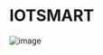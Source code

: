 # IOTSMART
![image](https://user-images.githubusercontent.com/50504292/223773834-340bfc4d-680e-4138-8bf9-11c930e845b7.png)
